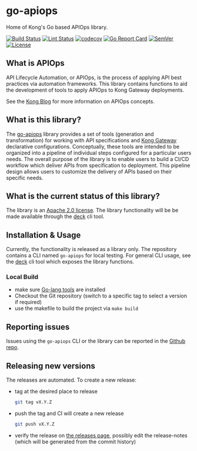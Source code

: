 # go-apiops

Home of Kong's Go based APIOps library.

[![Build Status](https://img.shields.io/github/actions/workflow/status/kong/go-apiops/test.yml?branch=main&label=Tests)](https://github.com/kong/go-apiops/actions?query=branch%3Amain+event%3Apush)
[![Lint Status](https://img.shields.io/github/actions/workflow/status/kong/go-apiops/golangci-lint.yml?branch=main&label=Linter)](https://github.com/kong/go-apiops/actions?query=branch%3Amain+event%3Apush)
[![codecov](https://codecov.io/gh/Kong/go-apiops/branch/main/graph/badge.svg?token=8XTDGNP8VW)](https://codecov.io/gh/Kong/go-apiops)
[![Go Report Card](https://goreportcard.com/badge/github.com/kong/go-apiops)](https://goreportcard.com/report/github.com/kong/go-apiops)
[![SemVer](https://img.shields.io/github/v/tag/kong/go-apiops?color=brightgreen&label=SemVer&logo=semver&sort=semver)](https://github.com/Kong/go-apiops/releases)
[![License](https://img.shields.io/github/license/Kong/go-apiops)](LICENSE)

## What is APIOps

API Lifecycle Automation, or APIOps, is the process of applying API best practices via automation frameworks.
This library contains functions to aid the development of tools to apply APIOps to Kong Gateway deployments.

See the [Kong Blog](https://konghq.com/blog/tag/apiops) for more information on APIOps concepts.

## What is this library?

The [go-apiops](https://github.com/Kong/go-apiops) library provides a set of tools (generation and transformation)
for working with API specifications and [Kong Gateway](https://docs.konghq.com/gateway/latest/) declarative configurations.
Conceptually, these tools are intended to be organized into a pipeline of individual steps configured for a particular
users needs. The overall purpose of the library is to enable users to build a CI/CD workflow which deliver APIs from
specification to deployment. This pipeline design allows users to customize the delivery of APIs based on their specific needs.

## What is the current status of this library?

The library is an [Apache 2.0 license](LICENSE).
The library functionality will be be made available through
the [deck](https://docs.konghq.com/deck/latest/) cli tool.

## Installation & Usage

Currently, the functionality is released as a library only. The repository contains a CLI named `go-apiops` for local testing.
For general CLI usage, see the [deck](https://docs.konghq.com/deck/latest/) cli tool which exposes the library functions.

### Local Build

* make sure [Go-lang tools](https://go.dev/doc/install) are installed
* Checkout the Git repository (switch to a specific tag to select a version if required)
* use the makefile to build the project via `make build`

## Reporting issues

Issues using the `go-apiops` CLI or the library can be reported in the [Github repo](https://github.com/Kong/go-apiops/issues).

## Releasing new versions

The releases are automated. To create a new release:

* tag at the desired place to release

  ``` bash
  git tag vX.Y.Z
  ```

* push the tag and CI will create a new release

  ```bash
  git push vX.Y.Z
  ```

* verify the release on [the releases page](https://github.com/Kong/go-apiops/releases), possibly edit the release-notes (which will be generated from the commit history)
